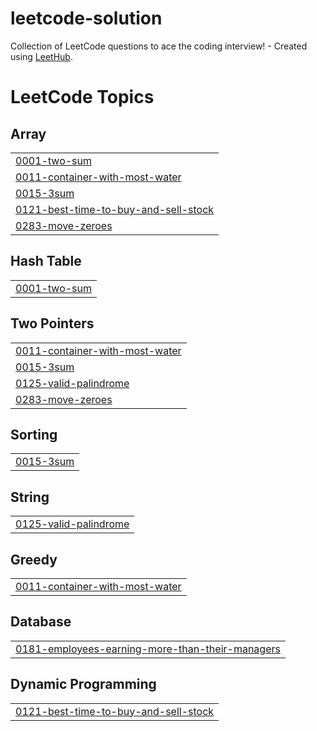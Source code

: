 # leetcode-solution
Collection of LeetCode questions to ace the coding interview! - Created using [LeetHub](https://github.com/QasimWani/LeetHub).

<!---LeetCode Topics Start-->
# LeetCode Topics
## Array
|  |
| ------- |
| [0001-two-sum](https://github.com/mowafess/leetcode-solution/tree/master/0001-two-sum) |
| [0011-container-with-most-water](https://github.com/mowafess/leetcode-solution/tree/master/0011-container-with-most-water) |
| [0015-3sum](https://github.com/mowafess/leetcode-solution/tree/master/0015-3sum) |
| [0121-best-time-to-buy-and-sell-stock](https://github.com/mowafess/leetcode-solution/tree/master/0121-best-time-to-buy-and-sell-stock) |
| [0283-move-zeroes](https://github.com/mowafess/leetcode-solution/tree/master/0283-move-zeroes) |
## Hash Table
|  |
| ------- |
| [0001-two-sum](https://github.com/mowafess/leetcode-solution/tree/master/0001-two-sum) |
## Two Pointers
|  |
| ------- |
| [0011-container-with-most-water](https://github.com/mowafess/leetcode-solution/tree/master/0011-container-with-most-water) |
| [0015-3sum](https://github.com/mowafess/leetcode-solution/tree/master/0015-3sum) |
| [0125-valid-palindrome](https://github.com/mowafess/leetcode-solution/tree/master/0125-valid-palindrome) |
| [0283-move-zeroes](https://github.com/mowafess/leetcode-solution/tree/master/0283-move-zeroes) |
## Sorting
|  |
| ------- |
| [0015-3sum](https://github.com/mowafess/leetcode-solution/tree/master/0015-3sum) |
## String
|  |
| ------- |
| [0125-valid-palindrome](https://github.com/mowafess/leetcode-solution/tree/master/0125-valid-palindrome) |
## Greedy
|  |
| ------- |
| [0011-container-with-most-water](https://github.com/mowafess/leetcode-solution/tree/master/0011-container-with-most-water) |
## Database
|  |
| ------- |
| [0181-employees-earning-more-than-their-managers](https://github.com/mowafess/leetcode-solution/tree/master/0181-employees-earning-more-than-their-managers) |
## Dynamic Programming
|  |
| ------- |
| [0121-best-time-to-buy-and-sell-stock](https://github.com/mowafess/leetcode-solution/tree/master/0121-best-time-to-buy-and-sell-stock) |
<!---LeetCode Topics End-->